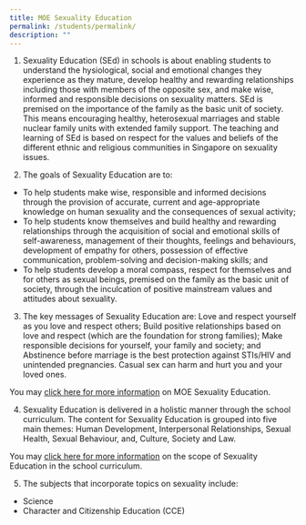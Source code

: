 ```yaml
---
title: MOE Sexuality Education
permalink: /students/permalink/
description: ""
---
```

1. Sexuality Education (SEd) in schools is about enabling students to understand the hysiological, social and emotional changes they experience as they mature, develop healthy and rewarding relationships including those with members of the opposite sex, and make wise, informed and responsible decisions on sexuality matters. SEd is premised on the importance of the family as the basic unit of society. This means encouraging healthy, heterosexual marriages and stable nuclear family units with extended family support. The teaching and learning of SEd is based on respect for the values and beliefs of the different ethnic and religious communities in Singapore on sexuality issues.

1. The goals of Sexuality Education are to:

* To help students make wise, responsible and informed decisions through the provision of accurate, current and age-appropriate knowledge on human sexuality and the consequences of sexual activity;
* To help students know themselves and build healthy and rewarding relationships through the acquisition of social and emotional skills of self-awareness, management of their thoughts, feelings and behaviours, development of empathy for others, possession of effective communication, problem-solving and decision-making skills; and
* To help students develop a moral compass, respect for themselves and for others as sexual beings, premised on the family as the basic unit of society, through the inculcation of positive mainstream values and attitudes about sexuality.

3. The key messages of Sexuality Education are:
Love and respect yourself as you love and respect others; Build positive relationships based on love and respect (which are the foundation for strong families); Make responsible decisions for yourself, your family and society; and Abstinence before marriage is the best protection against STIs/HIV and unintended pregnancies. Casual sex can harm and hurt you and your loved ones.

You may [click here for more information](https://www.moe.gov.sg/programmes/sexuality-education) on MOE Sexuality Education.

4. Sexuality Education is delivered in a holistic manner through the school curriculum. The content for Sexuality Education is grouped into five main themes: Human Development, Interpersonal Relationships, Sexual Health, Sexual Behaviour, and, Culture, Society and Law.

You may [click here for more information](https://www.moe.gov.sg/programmes/sexuality-education/scope-and-teaching-approach) on the scope of Sexuality Education in the school curriculum.

5. The subjects that incorporate topics on sexuality include:
* Science
* Character and Citizenship Education (CCE)









